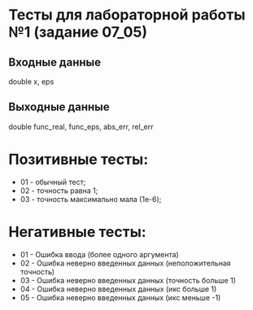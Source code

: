 # Тесты для лабораторной работы №1 (задание 07_05)

## Входные данные
double x, eps

## Выходные данные
double func_real, func_eps, abs_err, rel_err

# Позитивные тесты: 
- 01 - обычный тест;
- 02 - точность равна 1;
- 03 - точность максимально мала (1e-6);

# Негативные тесты:
- 01 - Ошибка ввода (более одного аргумента)
- 02 - Ошибка неверно введенных данных (неположительная точность)
- 03 - Ошибка неверно введенных данных (точность больше 1)
- 04 - Ошибка неверно введенных данных (икс больше 1)
- 05 - Ошибка неверно введенных данных (икс меньше -1)
